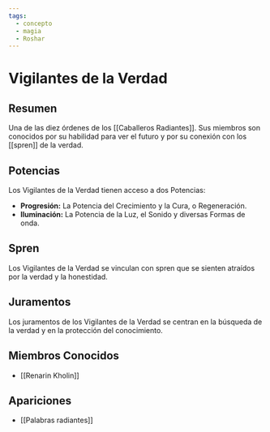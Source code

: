 ```yaml
---
tags:
  - concepto
  - magia
  - Roshar
---
```


# Vigilantes de la Verdad

## Resumen
Una de las diez órdenes de los [[Caballeros Radiantes]]. Sus miembros son conocidos por su habilidad para ver el futuro y por su conexión con los [[spren]] de la verdad.

## Potencias
Los Vigilantes de la Verdad tienen acceso a dos Potencias:
- **Progresión:** La Potencia del Crecimiento y la Cura, o Regeneración.
- **Iluminación:** La Potencia de la Luz, el Sonido y diversas Formas de onda.

## Spren
Los Vigilantes de la Verdad se vinculan con spren que se sienten atraídos por la verdad y la honestidad.

## Juramentos
Los juramentos de los Vigilantes de la Verdad se centran en la búsqueda de la verdad y en la protección del conocimiento.

## Miembros Conocidos
* [[Renarin Kholin]]

## Apariciones
* [[Palabras radiantes]]
